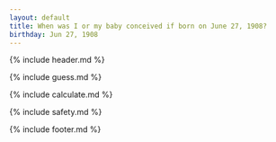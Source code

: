 ```yaml
---
layout: default
title: When was I or my baby conceived if born on June 27, 1908?
birthday: Jun 27, 1908
---
```


{% include header.md %}

{% include guess.md %}

{% include calculate.md %}

{% include safety.md %}

{% include footer.md %}



